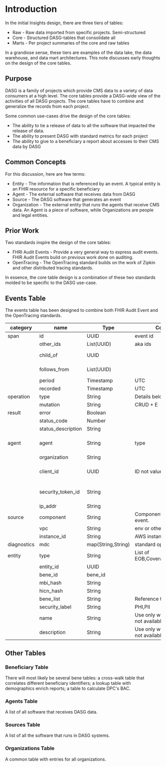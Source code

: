 # Introduction
In the initial Insights design, there are three tiers of tables:
- Raw - Raw data imported from specific projects. Semi-structured
- Core - Structured DASG-tables that consolidate all 
- Marts - Per project summaries of the core and raw tables 

In a grandiose sense, these tiers are examples of the data lake, the data warehouse, and data mart architectures. This note discusses early thoughts on the design of the core tables. 

## Purpose
DASG is a family of projects which provide CMS data to a variety of data consumers at a high level. The core tables provide a DASG-wide view of the activities of all DASG projects. The core tables have to combine and generalize the records from each project. 

Some common use-cases drive the design of the core tables: 
- The ability to tie a release of data to all the software that impacted the release of data.
- The ability to present DASG with standard metrics for each project
- The ability to give to a beneficiary a report about accesses to their CMS data by DASG

## Common Concepts
For this discussion, here are few terms:
- Entity - The information that is referenced by an event. A typical entity is an FHIR resource for a specific beneficiary 
- Agent - The external software that receives data from DASG
- Source - The DASG software that generates an event
- Organization - The external entity that runs the agents that receive CMS data. An Agent is a piece of software, while Organizations are people and legal entities. 

## Prior Work
Two standards inspire the design of the core tables:
- FHRI Audit Events - Provide a very general way to express audit events. FHIR Audit Events build on previous work done on auditing. 
- OpenTracing - The OpenTracing standard builds on the work of Zipkin and other distributed tracing standards. 

In essence, the core table design is a combination of these two standards molded to be specific to the DASG use-case. 

## Events Table
The events table has been designed to combine both FHIR Audit Event and the OpenTracing standards. 

| category    | name               | Type               | Comments                                              | Required                 | FHIR               | OpenTracing           |
|-------------|--------------------|--------------------|-------------------------------------------------------|--------------------------|--------------------|-----------------------|
| span        | id                 | UUID               | event id                                              | yes                      |                    |                       |
|             | other_ids          | List(UUID)         | aka ids                                               | no                       |                    |                       |
|             | child_of           | UUID               |                                                       | no                       |                    | childOf reference     |
|             | follows_from       | List(UUID)         |                                                       | no                       |                    | followsFrom reference |
|             | period             | Timestamp          | UTC                                                   | no                       | period             | span                  |
|             | recorded           | Timestamp          | UTC                                                   | yes                      |                    |                       |
| operation   | type               | String             | Details below                                         | yes                      | type, subtype      | operation_type        |
|             | mutation           | String             | CRUD + E                                              | yes                      | action             |                       |
| result      | error              | Boolean            |                                                       | yes                      |                    | error                 |
|             | status_code        | Number             |                                                       | yes                      | outcome            | standard tag          |
|             | status_description | String             |                                                       | yes                      | outcomeDescription | standard tag          |
| agent       | agent              | String             | type                                                  | yes, if agent is present |                    |                       |
|             | organization       | String             |                                                       |                          |                    |                       |
|             | client_id          | UUID               | ID not value                                          | yes, if agent is present |                    |                       |
|             | security_token_id  | String             |                                                       | yes, if agent is present |                    |                       |
|             | ip_addr            | String             |                                                       |                          |                    |                       |
| source      | component          | String             | Component that records the event.                     | yes                      |                    | component             |
|             | vpc                | String             | env or other                                          |                          |                    |                       |
|             | instance_id        | String             | AWS instance id                                       | yes                      |                    |                       |
| diagnostics | mdc                | map(String,String) | standard open tracing tags                            | no                       |                    |                       |
| entity      | type               | String             | List of EOB,Coverage,Patient,Roster                   | yes                      |                    |                       |
|             | entity_id          | UUID               |                                                       | no                       |                    |                       |
|             | bene_id            | bene_id            |                                                       | no                       |                    |                       |
|             | mbi_hash           | String             |                                                       | no                       |                    |                       |
|             | hicn_hash          | String             |                                                       | no                       |                    |                       |
|             | bene_list          | String             | Reference to a list when                              | no                       |                    |                       |
|             | security_label     | String             | PHI,PII                                               | yes                      | security_label     |                       |
|             | name               | String             | Use only when a identifier is not available           | no                       | enity.name         |                       |
|             | description        | String             | Use only when a identifier is not available           | no                       | entity.description |                       |

## Other Tables
### Beneficiary Table
There will most likely be several bene tables: a cross-walk table that correlates different beneficiary identifiers; a lookup table with demographics enrich reports; a table to calculate DPC's BAC. 
### Agents Table
A list of all software that receives DASG data. 
### Sources Table
A list of all the software that runs in DASG systems. 
### Organizations Table
A common table with entries for all organizations.